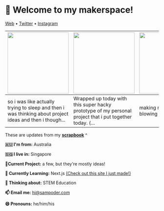 <h1 align="left">👋 Welcome to my makerspace!</h3>

<p align="left">
  <a href="https://sampoder.com">Web</a> •
  <a href="https://twitter.com/sam_poder">Twitter</a> •
  <a href="https://instagram.com/sam_poder">Instagram</a>
</p>

  
  
  
  
  <!--- START_SCRAPBOOK_WIDGET --->
  | <img src ="https://dl.airtable.com/.attachments/206dd1c65d174ff04816bb0c6d0bee27/36de97d2/screenshot_2021-01-11_at_1.19.01_am.png" height="200px">  |  <img src ="https://dl.airtable.com/.attachments/0fd8410fd30f8fc336e8479c509a6592/f3b7e169/personal_project.mov" height="200px"> | <img src ="https://dl.airtable.com/.attachments/d6163520aa21bb46957f29cd1ed7e2ba/d9abbda6/img_20210109_193950.jpg" height="200px"> |
|---|---|---|
| so i was like actually trying to sleep and then i was thinking about project ideas and then i though... | Wrapped up today with this super hacky prototype of my personal project that i put together today. (...  | making my best attempt at blowing up my house   |
  <!--- END_SCRAPBOOK_WIDGET --->
  
  
  
  
  
  These are updates from my [**scrapbook**](https://scrapbook.hackclub.com/sampoder) ^
  
**🇦🇺 I'm from:** Australia

**🇸🇬 I live in:** Singapore

**🔭Current Project:** a few, but they're mostly ideas!
  
**🌱 Currently Learning:** Next.js [(Check out this site I just made!)](http://summer.hackclub.com)

**🤔 Thinking about:** STEM Education

**📫 Email me:** hi@sampoder.com

**😄 Pronouns:** he/him/his


